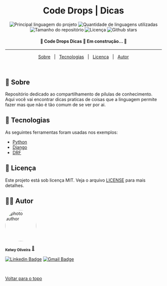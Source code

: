 <h1 align="center">Code Drops | Dicas</h1>

<p align="center">
  <img alt="Principal linguagem do projeto" src="https://img.shields.io/github/languages/top/kelwys/code-drops-dicas?color=56BEB8">

  <img alt="Quantidade de linguagens utilizadas" src="https://img.shields.io/github/languages/count/kelwys/code-drops-dicas?color=56BEB8">

  <img alt="Tamanho do repositório" src="https://img.shields.io/github/repo-size/kelwys/code-drops-dicas?color=56BEB8">

  <img alt="Licença" src="https://img.shields.io/github/license/kelwys/code-drops-dicas?color=56BEB8">

  <img alt="Github stars" src="https://img.shields.io/github/stars/kelwys/code-drops-dicas?color=56BEB8" />
</p>

<!-- Status -->

<h4 align="center"> 
	🚧  Code Drops Dicas 🚀 Em construção...  🚧
</h4> 

<hr>

<p align="center">
  <a href="#dart-sobre">Sobre</a> &#xa0; | &#xa0; 
  <a href="#rocket-tecnologias">Tecnologias</a> &#xa0; | &#xa0;
  <a href="#memo-licença">Licença</a> &#xa0; | &#xa0;
  <a href="#rocket-autor" target="_blank">Autor</a>
</p>

<br>

## :dart: Sobre ##

Repositório dedicado ao compartilhamento de pilulas de conhecimento. Aqui você vai encontrar dicas praticas de coisas que a linguagem permite fazer mas que não é tão comum de se ver por ai.


## :rocket: Tecnologias ##

As seguintes ferramentas foram usadas nos exemplos:

- [Python](https://www.python.org/)
- [Django](https://www.djangoproject.com/)
- [DRF](https://www.django-rest-framework.org/)

## :memo: Licença ##

Este projeto está sob licença MIT. Veja o arquivo [LICENSE](LICENSE.md) para mais detalhes.

## :man_technologist: Autor ##

<img style="border-radius: 50% !important;" src="https://kelwys.github.io/images/avatar.png" width="100px;" alt="photo author"/>

 <sub><b>Kelwy Oliveira</b></sub></a> <a href="https://www.linkedin.com/in/kelwyoliveira/" title="kelwy`s linkedin">🚀</a>
 <br />

[![Linkedin Badge](https://img.shields.io/badge/-Kelwy-1692B4?style=for-the-badge&logo=Linkedin&logoColor=white&link=https://www.linkedin.com/in/kelwyoliveira/)](https://www.linkedin.com/in/kelwyoliveira/) 
[![Gmail Badge](https://img.shields.io/badge/-kelwyduarte@gmail.com-4682B4?style=for-the-badge&logo=Gmail&logoColor=white&link=mailto:kelwyduarte@gmail.com)](mailto:kelwyduarte@gmail.com)

&#xa0;

<a href="#top">Voltar para o topo</a>
